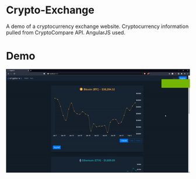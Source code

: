 # Crypto-Exchange
A demo of a cryptocurrency exchange website. Cryptocurrency information pulled from CryptoCompare API.
AngularJS used.

# Demo
![](demo.gif)